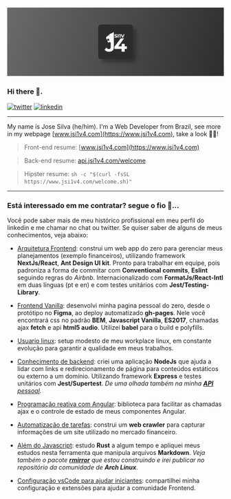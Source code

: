 [![](assets/art.png)](https://www.jsi1v4.com/logo-animated)

### Hi there 👋.

[![twitter](https://img.shields.io/twitter/url?url=https://twitter.com/jsi1v4)](https://twitter.com/jsi1v4)
[![linkedin](https://img.shields.io/badge/-Jose%20Silva-blue?style=flat-square&logo=Linkedin&logoColor=white&link=https://www.linkedin.com/in/jsi1v4)](https://www.linkedin.com/in/jsi1v4)

---

My name is Jose Silva (he/him). I'm a Web Developer from Brazil, see more in my webpage [www.jsi1v4.com](https://www.jsi1v4.com), take a look 🖖😎!

> Front-end resume: [www.jsi1v4.com](https://www.jsi1v4.com)

> Back-end resume: [api.jsi1v4.com/welcome](https://api.jsi1v4.com/api/welcome)

> Hipster resume: `sh -c "$(curl -fsSL https://www.jsi1v4.com/welcome.sh)"`

---

### Está interessado em me contratar? segue o fio 🧶...

Você pode saber mais de meu histórico profissional em meu perfil do linkedin e me chamar no chat ou twitter. Se quiser saber de alguns de meus conhecimentos, veja abaixo:

- [Arquitetura Frontend](https://github.com/jsi1v4/my-planning-app): construi um web app do zero para gerenciar meus planejamentos (exemplo financeiros), utilizando framework **NextJs/React**, **Ant Design UI kit**. Pronto para trabalhar em equipe, pois padroniza a forma de commitar com **Conventional commits**, **Eslint** seguindo regras do _Airbnb_. Internacionalizado com **FormatJs/React-Intl** em duas línguas (pt e en) e com testes unitários com **Jest/Testing-Library**.

- [Frontend Vanilla](https://github.com/jsi1v4/jsi1v4.github.io): desenvolvi minha pagina pessoal do zero, desde o protótipo no **Figma**, ao deploy automatizado **gh-pages**. Nele você encontrará css no padrão **BEM**, **Javascript Vanilla**, **ES2017**, chamadas ajax **fetch** e api **html5 audio**. Utilizei **babel** para o build e polyfills.

- [Usuario linux](https://github.com/jsi1v4/dotfiles): setup modesto de meu workplace linux, em constante evolução para garantir a qualidade em meus trabalhos.

- [Conhecimento de backend](https://github.com/jsi1v4/nodejs-statics-redirects): criei uma aplicação **NodeJs** que ajuda a lidar com links e redirecionamento de página para conteúdos estáticos ou externo a um domínio. Utilizando framework **Express** e testes unitários com **Jest/Supertest**. _De uma olhada também na minha [**API** pessoal](https://github.com/jsi1v4/my-api)._

- [Programação reativa com Angular](https://github.com/jsi1v4/angular-rx-actions): biblioteca para facilitar as chamadas ajax e o controle de estado de meus componentes Angular.

- [Automatização de tarefas](https://github.com/jsi1v4/puppeteer-brazilian-holidays): construi um **web crawler** para capturar informações de um site utilizado no mercado financeiro.

- [Além do Javascript](https://github.com/jsi1v4/markdown-tools): estudo **Rust** a algum tempo e apliquei meus estudos nesta ferramenta que manipula arquivos **Markdown**. _Veja também o pacote [**rmirror**](https://github.com/jsi1v4/rmirror) que estou construindo e irei publicar no repositório da comunidade de **Arch Linux**_.

- [Configuração vsCode para ajudar iniciantes](https://github.com/jsi1v4/jsi1v4-pack-extension): compartilhei minha configuração e extensões para ajudar a comunidade Frontend.

